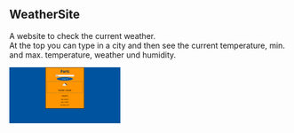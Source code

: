 ## WeatherSite
A website to check the current weather.  
At the top you can type in a city and then see the current temperature, min. and max. temperature, weather und humidity.  

<img src="WeatherSite.png" alt="WeatherSite Image" width="200"/>  
